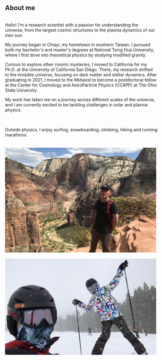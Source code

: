 ## About me
<br/>
Hello! I'm a research scientist with a passion for understanding the universe, from the largest cosmic structures to the plasma dynamics of our own sun.

My journey began in Chiayi, my hometown in southern Taiwan. I pursued both my bachelor's and master's degrees at National Tsing Hua University, where I first dove into theoretical physics by studying modified gravity.

Curious to explore other cosmic mysteries, I moved to California for my Ph.D. at the University of California San Diego. There, my research shifted to the invisible universe, focusing on dark matter and stellar dynamics. After graduating in 2021, I moved to the Midwest to become a postdoctoral fellow at the Center for Cosmology and AstroParticle Physics (CCAPP) at The Ohio State University.

My work has taken me on a journey across different scales of the universe, and I am currently excited to be tackling challenges in solar and plasma physics.

<br/><br/>
Outside physics, I enjoy surfing, snowboarding, climbing, hiking and running marathons.
<br/><br/><br/>
<img src="images/zion.jpg" width = "500"> <br/><br/>
<img src="images/snowboarding.jpg" width = "500">
